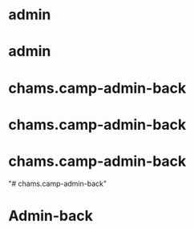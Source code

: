 # admin
# admin
# chams.camp-admin-back
# chams.camp-admin-back
# chams.camp-admin-back
"# chams.camp-admin-back" 
# Admin-back
